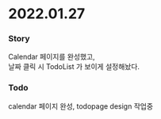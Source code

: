 # 2022.01.27


### Story
Calendar 페이지를 완성했고,      
날짜 클릭 시 TodoList 가 보이게 설정해놨다.


### Todo 
calendar 페이지 완성,
todopage design 작업중
